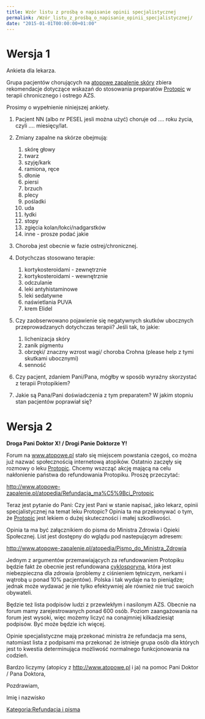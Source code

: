 ```yaml
---
title: Wzór listu z prośbą o napisanie opinii specjalistycznej
permalink: /Wzór_listu_z_prośbą_o_napisanie_opinii_specjalistycznej/
date: "2015-01-01T00:00:00+01:00"
---
```


Wersja 1
========

Ankieta dla lekarza.

Grupa pacjentów chorujących na [atopowe zapalenie skóry](/atopedia/Atopowe_zapalenie_skóry "wikilink") zbiera rekomendacje dotyczące wskazań do stosowania preparatów [Protopic](/atopedia/Protopic "wikilink") w terapii chronicznego i ostrego AZS.

Prosimy o wypełnienie niniejszej ankiety.

1.  Pacjent NN (albo nr PESEL jesli można użyć) choruje od .... roku życia, czyli .... miesięcy/lat.
2.  Zmiany zapalne na skórze obejmują:
    1.  skórę głowy
    2.  twarz
    3.  szyję/kark
    4.  ramiona, ręce
    5.  dłonie
    6.  piersi
    7.  brzuch
    8.  plecy
    9.  pośladki
    10. uda
    11. łydki
    12. stopy
    13. zgięcia kolan/łokci/nadgarstków
    14. inne - prosze podać jakie

3.  Choroba jest obecnie w fazie ostrej/chronicznej.
4.  Dotychczas stosowano terapie:
    1.  kortykosteroidami - zewnętrznie
    2.  kortykosteroidami - wewnętrznie
    3.  odczulanie
    4.  leki antyhistaminowe
    5.  leki sedatywne
    6.  naświetlania PUVA
    7.  krem Elidel

5.  Czy zaobserwowano pojawienie się negatywnych skutków ubocznych przeprowadzanych dotychczas terapii? Jeśli tak, to jakie:
    1.  lichenizacja skóry
    2.  zanik pigmentu
    3.  obrzęki/ znaczny wzrost wagi/ choroba Crohna (please help z tymi skutkami ubocznymi)
    4.  senność

6.  Czy pacjent, zdaniem Pani/Pana, mógłby w sposób wyraźny skorzystać z terapii Protopikiem?
7.  Jakie są Pana/Pani doświadczenia z tym preparatem? W jakim stopniu stan pacjentów poprawiał się?

Wersja 2
========

**Droga Pani Doktor X! / Drogi Panie Doktorze Y!**

Forum na www.atopowe.pl stało się miejscem powstania czegoś, co można już nazwać społecznością internetową atopików. Ostatnio zaczęły się rozmowy o leku [Protopic](/atopedia/Protopic "wikilink"). Chcemy wszcząć akcję mającą na celu nakłonienie państwa do refundowania Protopiku. Proszę przeczytać:

<http://www.atopowe-zapalenie.pl/atopedia/Refundacja_ma%C5%9Bci_Protopic>

Teraz jest pytanie do Pani: Czy jest Pani w stanie napisać, jako lekarz, opinii specjalistycznej na temat leku Protopic? Opinia ta ma przekonywać o tym, że [Protopic](/atopedia/Protopic "wikilink") jest lekiem o dużej skuteczności i małej szkodliwości.

Opinia ta ma być załącznikiem do pisma do Ministra Zdrowia i Opieki Społecznej. List jest dostępny do wglądu pod nastepującym adresem:

<http://www.atopowe-zapalenie.pl/atopedia/Pismo_do_Ministra_Zdrowia>

Jednym z argumentów przemawiających za refundowaniem Protopiku będzie fakt że obecnie jest refundowana [cyklosporyna](/atopedia/Cyklosporyna "wikilink"), która jest niebezpieczna dla zdrowia (problemy z ciśnieniem tętniczym, nerkami i wątrobą u ponad 10% pacjentów). Polska i tak wydaje na to pieniądze; jednak może wydawać je nie tylko efektywniej ale również nie truć swoich obywateli.

Będzie też lista podpisów ludzi z przewlekłym i nasilonym AZS. Obecnie na forum mamy zarejestrowanych ponad 600 osób. Poziom zaangażowania na forum jest wysoki, więc możemy liczyć na conajmniej kilkadziesiąt podpisów. Być może będzie ich więcej.

Opinie specjalistyczne mają przekonać ministra że refundacja ma sens, natomiast lista z podpisami ma przekonać że istnieje grupa osób dla których jest to kwestia determinująca możliwość normalnego funkcjonowania na codzień.

Bardzo liczymy (atopicy z <http://www.atopowe.pl> i ja) na pomoc Pani Doktor / Pana Doktora,

Pozdrawiam,

Imię i nazwisko

[Kategoria:Refundacja i pisma](/atopedia/Kategoria:Refundacja_i_pisma "wikilink")